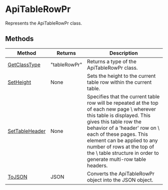 # ApiTableRowPr

Represents the ApiTableRowPr class.


## Methods

| Method | Returns | Description |
| ------ | ------- | ----------- |
| [GetClassType](./Methods/GetClassType.md) | "tableRowPr" | Returns a type of the ApiTableRowPr class. |
| [SetHeight](./Methods/SetHeight.md) | None | Sets the height to the current table row within the current table. |
| [SetTableHeader](./Methods/SetTableHeader.md) | None | Specifies that the current table row will be repeated at the top of each new page \ wherever this table is displayed. This gives this table row the behavior of a 'header' row on \ each of these pages. This element can be applied to any number of rows at the top of the \ table structure in order to generate multi-row table headers. |
| [ToJSON](./Methods/ToJSON.md) | JSON | Converts the ApiTableRowPr object into the JSON object. |
